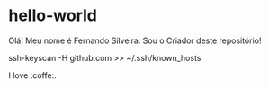 # hello-world
Olá! Meu nome é Fernando Silveira. 
Sou o Criador deste repositório!





ssh-keyscan -H github.com >> ~/.ssh/known_hosts


I love :coffe:.


